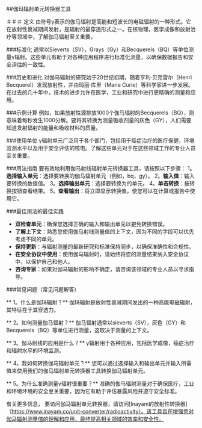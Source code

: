 ##伽玛辐射单元转换器工具

＃＃＃ 定义
由符号γ表示的伽马辐射是高能和短波长的电磁辐射的一种形式。它在放射性衰减期间发射，是辐射的最穿透形式之一。在核物理，医学成像和放射治疗等领域中，了解伽马辐射至关重要。

###标准化
通常以Sieverts（SV），Grays（Gy）和Becquerels（BQ）等单位测量γ辐射。这些单元有助于对各种应用程序进行标准化测量，以确保数据报告和安全评估的一致性。

###历史和进化
对伽马辐射的研究始于20世纪初期，随着亨利·贝克雷尔（Henri Becquerel）发现放射性，并由玛丽·库里（Marie Curie）等科学家进一步发展。在过去的几十年中，技术的进步允许在医学，工业和研究中进行更精确的测量和应用。

###示例计算
例如，如果放射性源排放1000个伽马辐射的Becquerels（BQ），则意味着每秒发生1000分解。要将其转换为测量吸收剂量的灰色（GY），人们需要知道发射辐射的能量和吸收材料的质量。

###使用单位
γ辐射单元广泛用于各个部门，包括用于癌症治疗的医疗保健，环境监测水平以及用于安全评估的核电。了解这些单元对于在这些领域工作的专业人员至关重要。

###用法指南
要有效地利用伽马射线辐射单元转换器工具，请按照以下步骤：
1。**选择输入单元**：选择要转换的伽马辐射单元（例如，bq，gy）。
2。**输入值**：输入要转换的数值值。
3。**选择输出单元**：选择要转换为的单元。
4。**单击转换**：按转换按钮查看结果。
5。**查看输出**：将立即显示转换值，使您可以在计算或报告中使用它。

###最佳用法的最佳实践
-  **双检查单元**：确保您选择正确的输入和输出单元以避免转换错误。
-  **了解上下文**：熟悉您使用伽马射线测量值的上下文，因为不同的字段可以优先考虑不同的单元。
-  **保持更新**：与辐射测量的最新研究和标准保持同步，以确保准确性和合规性。
-  **在安全协议中使用**：使用伽马辐射时，请始终将您的测量结果纳入安全协议中，以保护自己和他人。
-  **咨询专家**：如果对伽马辐射的影响不确定，请咨询该领域的专业人员以寻求指导。

###常见问题（常见问题解答）

** 1。什么是伽玛辐射？**
伽玛辐射是放射性衰减期间发出的一种高能电磁辐射，其特征在于其穿透力。

** 2。如何测量伽马辐射？**
伽马辐射通常以sieverts（SV），灰色（GY）和Becquerels（BQ）等单位进行测量，这取决于测量的上下文。

** 3。伽马射线的应用是什么？**
γ辐射用于各种应用，包括医学成像，癌症治疗和辐射水平的环境监测。

** 4。我如何转换伽马辐射单元？**
您可以通过选择输入和输出单元并输入所需值来使用我们的伽马辐射单元转换器工具转换伽马辐射单元。

** 5。为什么准确测量γ辐射很重要？**
准确的伽马辐射测量对于确保医疗，工业和环境环境的安全至关重要，因为它有助于评估暴露风险并遵守安全标准。

有关更多信息， 要访问伽马辐射单元转换器，请访问[Inayam的放射性转换器]（https://www.inayam.co/unit-converter/radioactivity）。该工具旨在增强您对伽马辐射测量值的理解和应用，最终提高相关领域的效率和安全性。